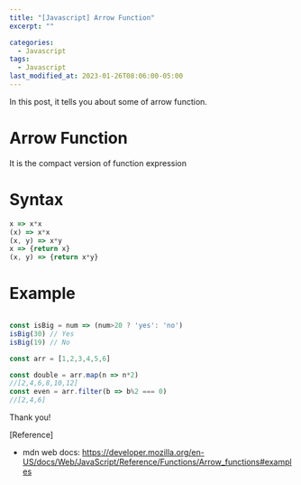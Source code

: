 ```yaml
---
title: "[Javascript] Arrow Function"
excerpt: ""

categories:
  - Javascript
tags:
  - Javascript
last_modified_at: 2023-01-26T08:06:00-05:00
---
```


In this post, it tells you about some of arrow function.

# Arrow Function

It is the compact version of function expression

# Syntax

```javascript
x => x*x
(x) => x*x
(x, y) => x*y
x => {return x}
(x, y) => {return x*y}
```

# Example

```javascript

const isBig = num => (num>20 ? 'yes': 'no')
isBig(30) // Yes
isBig(19) // No

const arr = [1,2,3,4,5,6]

const double = arr.map(n => n*2) 
//[2,4,6,8,10,12]
const even = arr.filter(b => b%2 === 0) 
//[2,4,6]

```

Thank you!

[Reference]

- mdn web docs: <https://developer.mozilla.org/en-US/docs/Web/JavaScript/Reference/Functions/Arrow_functions#examples>
